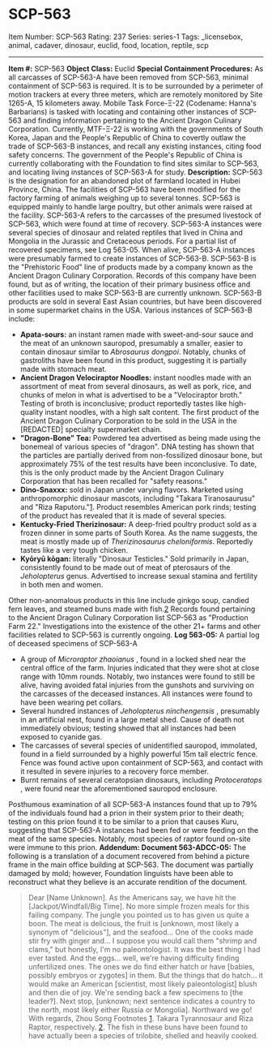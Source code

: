# SCP-563
Item Number: SCP-563
Rating: 237
Series: series-1
Tags: _licensebox, animal, cadaver, dinosaur, euclid, food, location, reptile, scp

---

**Item #:** SCP-563
**Object Class:** Euclid
**Special Containment Procedures:** As all carcasses of SCP-563-A have been removed from SCP-563, minimal containment of SCP-563 is required. It is to be surrounded by a perimeter of motion trackers at every three meters, which are remotely monitored by Site 1265-A, 15 kilometers away.
Mobile Task Force-Ξ-22 (Codename: Hanna's Barbarians) is tasked with locating and containing other instances of SCP-563 and finding information pertaining to the Ancient Dragon Culinary Corporation. Currently, MTF-Ξ-22 is working with the governments of South Korea, Japan and the People's Republic of China to covertly outlaw the trade of SCP-563-B instances, and recall any existing instances, citing food safety concerns.
The government of the People's Republic of China is currently collaborating with the Foundation to find sites similar to SCP-563, and locating living instances of SCP-563-A for study.
**Description:** SCP-563 is the designation for an abandoned plot of farmland located in Hubei Province, China. The facilities of SCP-563 have been modified for the factory farming of animals weighing up to several tonnes. SCP-563 is equipped mainly to handle large poultry, but other animals were raised at the facility.
SCP-563-A refers to the carcasses of the presumed livestock of SCP-563, which were found at time of recovery. SCP-563-A instances were several species of dinosaur and related reptiles that lived in China and Mongolia in the Jurassic and Cretaceous periods. For a partial list of recovered specimens, see Log 563-05.
When alive, SCP-563-A instances were presumably farmed to create instances of SCP-563-B. SCP-563-B is the "Prehistoric Food" line of products made by a company known as the Ancient Dragon Culinary Corporation. Records of this company have been found, but as of writing, the location of their primary business office and other facilities used to make SCP-563-B are currently unknown. SCP-563-B products are sold in several East Asian countries, but have been discovered in some supermarket chains in the USA. Various instances of SCP-563-B include:
  * **Apata-sours:** an instant ramen made with sweet-and-sour sauce and the meat of an unknown sauropod, presumably a smaller, easier to contain dinosaur similar to _Abrosaurus dongpoi_. Notably, chunks of gastroliths have been found in this product, suggesting it is partially made with stomach meat.
  * **Ancient Dragon Velociraptor Noodles:** instant noodles made with an assortment of meat from several dinosaurs, as well as pork, rice, and chunks of melon in what is advertised to be a "Velociraptor broth." Testing of broth is inconclusive; product reportedly tastes like high-quality instant noodles, with a high salt content. The first product of the Ancient Dragon Culinary Corporation to be sold in the USA in the [REDACTED] specialty supermarket chain.
  * **"Dragon-Bone" Tea:** Powdered tea advertised as being made using the bonemeal of various species of "dragon". DNA testing has shown that the particles are partially derived from non-fossilized dinosaur bone, but approximately 75% of the test results have been inconclusive. To date, this is the only product made by the Ancient Dragon Culinary Corporation that has been recalled for "safety reasons."
  * **Dino-Snaxxx:** sold in Japan under varying flavors. Marketed using anthropomorphic dinosaur mascots, including "Takara Tiranosaurusu" and "Riza Raputoru."[1](javascript:;). Product resembles American pork rinds; testing of the product has revealed that it is made of several species.
  * **Kentucky-Fried Therizinosaur:** A deep-fried poultry product sold as a frozen dinner in some parts of South Korea. As the name suggests, the meat is mostly made up of _Therizinosaurus cheloniformis_. Reportedly tastes like a very tough chicken.
  * **Kyōryū kōgan:** literally "Dinosaur Testicles." Sold primarily in Japan, consistently found to be made out of meat of pterosaurs of the _Jeholopterus_ genus. Advertised to increase sexual stamina and fertility in both men and women.

Other non-anomalous products in this line include ginkgo soup, candied fern leaves, and steamed buns made with fish.[2](javascript:;)
Records found pertaining to the Ancient Dragon Culinary Corporation list SCP-563 as "Production Farm 22." Investigations into the existence of the other 21+ farms and other facilities related to SCP-563 is currently ongoing.
**Log 563-05:** A partial log of deceased specimens of SCP-563-A
  * A group of _Microraptor zhaoianus_ , found in a locked shed near the central office of the farm. Injuries indicated that they were shot at close range with 10mm rounds. Notably, two instances were found to still be alive, having avoided fatal injuries from the gunshots and surviving on the carcasses of the deceased instances. All instances were found to have been wearing pet collars.
  * Several hundred instances of _Jeholopterus ninchengensis_ , presumably in an artificial nest, found in a large metal shed. Cause of death not immediately obvious; testing showed that all instances had been exposed to cyanide gas.
  * The carcasses of several species of unidentified sauropod, immolated, found in a field surrounded by a highly powerful 15m tall electric fence. Fence was found active upon containment of SCP-563, and contact with it resulted in severe injuries to a recovery force member.
  * Burnt remains of several ceratopsian dinosaurs, including _Protoceratops_ , were found near the aforementioned sauropod enclosure.

Posthumous examination of all SCP-563-A instances found that up to 79% of the individuals found had a prion in their system prior to their death; testing on this prion found it to be similar to a prion that causes Kuru, suggesting that SCP-563-A instances had been fed or were feeding on the meat of the same species. Notably, most species of raptor found on-site were immune to this prion.
**Addendum: Document 563-ADCC-05:** The following is a translation of a document recovered from behind a picture frame in the main office building at SCP-563. The document was partially damaged by mold; however, Foundation linguists have been able to reconstruct what they believe is an accurate rendition of the document.
> Dear [Name Unknown].
> As the Americans say, we have hit the [Jackpot/Windfall/Big Time]. No more simple frozen meals for this failing company. The jungle you pointed us to has given us quite a boon. The meat is delicious, the fruit is [unknown, most likely a synonym of "delicious"], and the seafood… One of the cooks made stir fry with ginger and… I suppose you would call them "shrimp and clams," but honestly, I'm no paleontologist. It was the best thing I had ever tasted.
> And the eggs… well, we're having difficulty finding unfertilized ones. The ones we do find either hatch or have [babies, possibly embryos or zygotes] in them. But the things that do hatch… it would make an American [scientist, most likely paleontologist] blush and then die of joy.
> We're sending back a few specimens to [the leader?]. Next stop, [unknown; next sentence indicates a country to the north, most likely either Russia or Mongolia]. Northward we go!
> With regards,
> Zhou Song
Footnotes
[1](javascript:;). Takara Tyrannosaur and Riza Raptor, respectively.
[2](javascript:;). The fish in these buns have been found to have actually been a species of trilobite, shelled and heavily cooked.